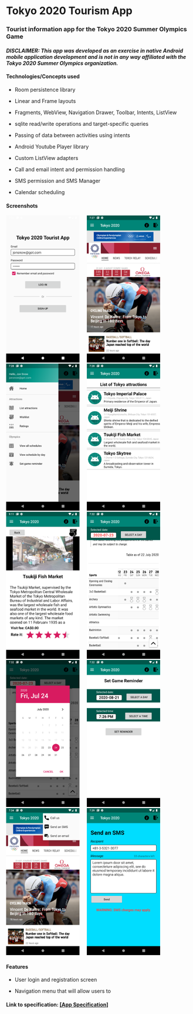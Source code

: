 # Tokyo 2020 Tourism App 

### Tourist information app for the Tokyo 2020 Summer Olympics Game
#### ***DISCLAIMER: This app was developed as an exercise in native Android mobile application development and is not in any way affiliated with the Tokyo 2020 Summer Olympics organization.*** 

#### Technologies/Concepts used

* Room persistence library

* Linear and Frame layouts

* Fragments, WebView, Navigation Drawer, Toolbar, Intents, ListView

* sqlite read/write operations and target-specific queries

* Passing of data between activities using intents

* Android Youtube Player library

* Custom ListView adapters

* Call and email intent and permission handling

* SMS permission and SMS Manager

* Calendar scheduling

#### Screenshots  

<img src="./screenshots/screenshot1.png" alt="Title screen" width="200">     <img src="./screenshots/screenshot3.png" alt="Title screen" width="200">     <img src="./screenshots/screenshot4.png" alt="Title screen" width="200">     <img src="./screenshots/screenshot5.png" alt="Title screen" width="200">     <img src="./screenshots/screenshot6.png" alt="Title screen" width="200">     <img src="./screenshots/screenshot8.png" alt="Title screen" width="200">     <img src="./screenshots/screenshot9.png" alt="Title screen" width="200">     <img src="./screenshots/screenshot10.png" alt="Title screen" width="200">     <img src="./screenshots/screenshot12.png" alt="Title screen" width="200">     <img src="./screenshots/screenshot13.png" alt="Title screen" width="200">

#### Features

* User login and registration screen

* Navigation menu that will allow users to 


#### Link to specification: <a href="./docs/MADS4001 - Project Tourism App.pdf" target="_blank">[App Specification]</a>
